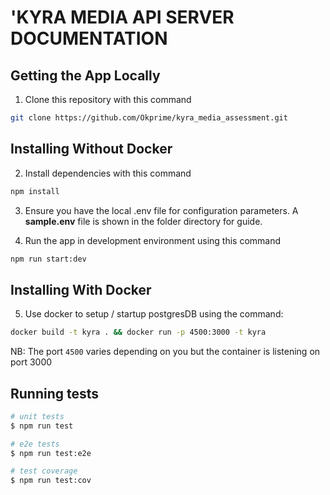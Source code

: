 # 'KYRA MEDIA API SERVER DOCUMENTATION
## Getting the App Locally

1. Clone this repository with this command
```bash
git clone https://github.com/Okprime/kyra_media_assessment.git
```

## Installing Without Docker

2. Install dependencies with this command
```bash
npm install
```

3. Ensure you have the local .env file for configuration parameters. A **sample.env** file is shown in the folder directory for guide.

4. Run the app in development environment using this command
```bash
npm run start:dev
```
## Installing With Docker

5. Use docker to setup / startup postgresDB using the command:

```bash
docker build -t kyra . && docker run -p 4500:3000 -t kyra
```
NB: The port ```4500``` varies depending on you but the container is listening on port 3000

## Running tests

```bash
# unit tests
$ npm run test

# e2e tests
$ npm run test:e2e

# test coverage
$ npm run test:cov
```
